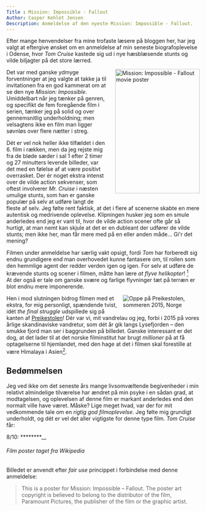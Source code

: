 ```yaml
---
Title : Mission: Impossible - Fallout
Author: Casper Kehlet Jensen
Description: Anmeldelse af den nyeste Mission: Impossible - Fallout.
---
```


Efter mange henvendelser fra mine trofaste læsere på bloggen her,
har jeg valgt at eftergive ønsket om en anmeldelse af min seneste biografoplevelse
i Odense, hvor _Tom Cruise_ kastede sig ud i nye hæsblæsende stunts og vilde
biljagter på det store lærred.

<img src="https://upload.wikimedia.org/wikipedia/en/f/ff/MI_%E2%80%93_Fallout.jpg" alt="Mission: Impossible - Fallout movie poster" style="float:right; margin:0 0 20px 20px;" width="220" height="324">

Det var med ganske ydmyge forventninger at jeg valgte at takke ja til
invitationen fra en god kammerat om at se den nye *Mission: Impossible*.
Umiddelbart når jeg tænker på genren, og specifikt de fem foregående film
i serien, tænker jeg på solid og over gennemsnitlig underholdning; men
velsagtens ikke en film man ligger søvnløs over flere nætter i streg.

Dét er vel nok heller ikke tilfældet i den 6. film i rækken, men da jeg
rejste mig fra de bløde sæder i sal 1 efter 2 timer og 27 minutters
levende billeder, var det med en følelse af at være positivt overrasket.
Der ér noget ekstra intenst over de vilde action sekvenser, som oftest
involverer *Mr. Cruise* i næsten umulige stunts, som han er ganske populær
på selv at udføre langt de fleste af selv.
Jeg følte rent faktisk, at det i flere af scenerne skabte en mere autentisk
og medrivende oplevelse. Klipningen husker jeg som en smule anderledes end
jeg er vant til, hvor de vilde action scener ofte går så hurtigt, at man
nemt kan skjule at det er en dubleant der udfører de vilde stunts; men ikke
her, man får mere med på en eller anden måde... Gi'r det mening?

Filmen under anmeldelse har særlig vakt opsigt, fordi _Tom_ har forberedt
sig endnu grundigere end man overhovedet kunne fantasere om, til rollen
som den hemmlige agent der redder verden igen og igen.
For selv at udføre de krævende stunts og scener i filmen, måtte han lære
_at flyve helikopter_!
[<sup>1</sup>][1]  
At der også er tale om ganske svære og farlige flyvninger tæt på terræn
er blot endnu mere imponerende.

<a href="/static/img/blogimages/preikestolen_me.jpg">
  <img src="/static/img/blogimages/preikestolen_me.jpg" alt="Oppe på Preikestolen, sommeren 2015, Norge" id="preikestolen" />
</a>

Hen i mod slutningen bidrog filmen med et ekstra, for mig personligt,
spændende tvist, idét _the final struggle_ udspillede sig på kanten
af [Preikestolen](https://da.wikipedia.org/wiki/Preikestolen)!
Dér var vi, mit vandrelau og jeg, forbi i 2015 på vores årlige skandinaviske
vandretur, som dét år gik langs Lysefjorden &ndash; den smukke fjord man
ser i baggrunden på billedet.
Ganske interessant er det dog, at det lader til at det norske filminstitut
har brugt _millioner_ på at få optagelserne til hjemlandet, med den
hage at det i filmen skal forestille at være Himalaya i Asien[<sup>2</sup>][2].


## Bedømmelsen
Jeg ved ikke om det seneste års mange livsomvæltende begivenheder i min
relativt almindelige tilværelse har ændret på min psyke i en sådan grad,
at modtagelsen, og oplevelsen af denne film er markant anderledes end
den normalt ville have været. Måske?
Lige meget hvad, var der for mit vedkommende tale om en _rigtig god
filmoplevelse_. Jeg følte mig grundigt underholdt, og dét er vel det
aller vigtigste for denne type film.
_Tom Cruise_ får:

  8/10: 
  <span class="rating rating-readonly">\*\*\*\*\*\*\*\*\_\_</span>

###### Film poster taget fra Wikipedia
Billedet er anvendt efter _fair use_ princippet i forbindelse med denne anmeldelse:
> This is a poster for Mission: Impossible – Fallout.
> The poster art copyright is believed to belong to the distributor of the film,
> Paramount Pictures, the publisher of the film or the graphic artist.

[1]: https://www.youtube.com/watch?v=Um0aZKbpe1Y
[2]: https://politiken.dk/kultur/filmogtv/art6648775/Tusindvis-af-nordm%C3%A6nd-vandrede-i-flere-timer-for-at-se-den-nye-Mission-Impossible-film-p%C3%A5-toppen-af-fjeld

<link rel="stylesheet" href="/static/css/rating-style.css">
<script src="/static/js/rating-script.js"></script>
<script>$('.rating').rating();</script>
<style>
.final-rating {
  text-align: center;
}
img#preikestolen {
  float: right;
  margin: 0 0 10px 10px;
  max-width: 200px;
}
@media (max-width: 640px) {
  img#preikestolen {
    float: unset;
    margin: 0;
    max-width: 350px;
  }
}
</style>
